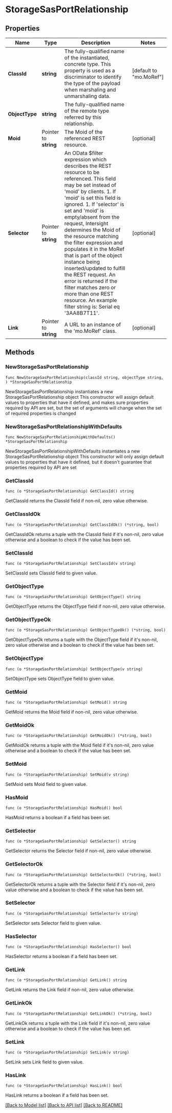 # StorageSasPortRelationship

## Properties

Name | Type | Description | Notes
------------ | ------------- | ------------- | -------------
**ClassId** | **string** | The fully-qualified name of the instantiated, concrete type. This property is used as a discriminator to identify the type of the payload when marshaling and unmarshaling data. | [default to "mo.MoRef"]
**ObjectType** | **string** | The fully-qualified name of the remote type referred by this relationship. | 
**Moid** | Pointer to **string** | The Moid of the referenced REST resource. | [optional] 
**Selector** | Pointer to **string** | An OData $filter expression which describes the REST resource to be referenced. This field may be set instead of &#39;moid&#39; by clients. 1. If &#39;moid&#39; is set this field is ignored. 1. If &#39;selector&#39; is set and &#39;moid&#39; is empty/absent from the request, Intersight determines the Moid of the resource matching the filter expression and populates it in the MoRef that is part of the object instance being inserted/updated to fulfill the REST request. An error is returned if the filter matches zero or more than one REST resource. An example filter string is: Serial eq &#39;3AA8B7T11&#39;. | [optional] 
**Link** | Pointer to **string** | A URL to an instance of the &#39;mo.MoRef&#39; class. | [optional] 

## Methods

### NewStorageSasPortRelationship

`func NewStorageSasPortRelationship(classId string, objectType string, ) *StorageSasPortRelationship`

NewStorageSasPortRelationship instantiates a new StorageSasPortRelationship object
This constructor will assign default values to properties that have it defined,
and makes sure properties required by API are set, but the set of arguments
will change when the set of required properties is changed

### NewStorageSasPortRelationshipWithDefaults

`func NewStorageSasPortRelationshipWithDefaults() *StorageSasPortRelationship`

NewStorageSasPortRelationshipWithDefaults instantiates a new StorageSasPortRelationship object
This constructor will only assign default values to properties that have it defined,
but it doesn't guarantee that properties required by API are set

### GetClassId

`func (o *StorageSasPortRelationship) GetClassId() string`

GetClassId returns the ClassId field if non-nil, zero value otherwise.

### GetClassIdOk

`func (o *StorageSasPortRelationship) GetClassIdOk() (*string, bool)`

GetClassIdOk returns a tuple with the ClassId field if it's non-nil, zero value otherwise
and a boolean to check if the value has been set.

### SetClassId

`func (o *StorageSasPortRelationship) SetClassId(v string)`

SetClassId sets ClassId field to given value.


### GetObjectType

`func (o *StorageSasPortRelationship) GetObjectType() string`

GetObjectType returns the ObjectType field if non-nil, zero value otherwise.

### GetObjectTypeOk

`func (o *StorageSasPortRelationship) GetObjectTypeOk() (*string, bool)`

GetObjectTypeOk returns a tuple with the ObjectType field if it's non-nil, zero value otherwise
and a boolean to check if the value has been set.

### SetObjectType

`func (o *StorageSasPortRelationship) SetObjectType(v string)`

SetObjectType sets ObjectType field to given value.


### GetMoid

`func (o *StorageSasPortRelationship) GetMoid() string`

GetMoid returns the Moid field if non-nil, zero value otherwise.

### GetMoidOk

`func (o *StorageSasPortRelationship) GetMoidOk() (*string, bool)`

GetMoidOk returns a tuple with the Moid field if it's non-nil, zero value otherwise
and a boolean to check if the value has been set.

### SetMoid

`func (o *StorageSasPortRelationship) SetMoid(v string)`

SetMoid sets Moid field to given value.

### HasMoid

`func (o *StorageSasPortRelationship) HasMoid() bool`

HasMoid returns a boolean if a field has been set.

### GetSelector

`func (o *StorageSasPortRelationship) GetSelector() string`

GetSelector returns the Selector field if non-nil, zero value otherwise.

### GetSelectorOk

`func (o *StorageSasPortRelationship) GetSelectorOk() (*string, bool)`

GetSelectorOk returns a tuple with the Selector field if it's non-nil, zero value otherwise
and a boolean to check if the value has been set.

### SetSelector

`func (o *StorageSasPortRelationship) SetSelector(v string)`

SetSelector sets Selector field to given value.

### HasSelector

`func (o *StorageSasPortRelationship) HasSelector() bool`

HasSelector returns a boolean if a field has been set.

### GetLink

`func (o *StorageSasPortRelationship) GetLink() string`

GetLink returns the Link field if non-nil, zero value otherwise.

### GetLinkOk

`func (o *StorageSasPortRelationship) GetLinkOk() (*string, bool)`

GetLinkOk returns a tuple with the Link field if it's non-nil, zero value otherwise
and a boolean to check if the value has been set.

### SetLink

`func (o *StorageSasPortRelationship) SetLink(v string)`

SetLink sets Link field to given value.

### HasLink

`func (o *StorageSasPortRelationship) HasLink() bool`

HasLink returns a boolean if a field has been set.


[[Back to Model list]](../README.md#documentation-for-models) [[Back to API list]](../README.md#documentation-for-api-endpoints) [[Back to README]](../README.md)


